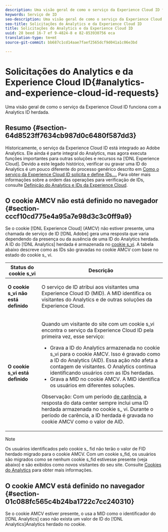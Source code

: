 ```yaml
---
description: Uma visão geral de como o serviço da Experience Cloud ID funciona com a Analytics ID herdada.
keywords: Serviço de ID
seo-description: Uma visão geral de como o serviço da Experience Cloud ID funciona com a Analytics ID herdada.
seo-title: Solicitações do Analytics e da Experience Cloud ID
title: Solicitações do Analytics e da Experience Cloud ID
uuid: 28 beed 16-7 ef 9-4824-8 e 82-853930756 eca
translation-type: tm+mt
source-git-commit: bb687c1cd14aae7faef2565dcf9d041a1c06e3bd

---
```



# Solicitações do Analytics e da Experience Cloud ID{#analytics-and-experience-cloud-id-requests}

Uma visão geral de como o serviço da Experience Cloud ID funciona com a Analytics ID herdada.

## Resumo {#section-64d8523ff7634cb987d0c6480f587dd3}

Historicamente, o serviço da Experience Cloud ID está integrado ao Adobe Analytics. Ele ainda é parte integral do Analytics, mas agora executa funções importantes para outras soluções e recursos na [!DNL Experience Cloud]. Devido a este legado histórico, verificar ou gravar uma ID do Analytics é um pouco diferente do processo genérico descrito em [Como o serviço da Experience Cloud ID solicita e define IDs….](../../mcvid-introduction/mcvid-id-request.md#concept-2caacebb1d244402816760e9b8bcef6a) Para obter mais informações sobre a ordem das operações para verificação de IDs, consulte [Definição do Analytics e IDs da Experience Cloud](../../mcvid-reference/mcvid-analytics-reference/mcvid-analytics-ids.md#concept-f381dd18ee184c6c8e48286937a161d6).

## O cookie AMCV não está definido no navegador {#section-cccf10cd775e4a95a7e98d3c3c0ff9a9}

Se o cookie [!DNL Experience Cloud] (AMCV) não estiver presente, uma chamada de serviço de ID [!DNL Adobe] gera uma resposta que varia dependendo da presença ou da ausência de uma ID do Analytics herdada. A ID do [!DNL Analytics] herdada é armazenada no [cookie s_vi](https://marketing.adobe.com/resources/help/en_US/whitepapers/cookies/?f=cookies_analytics.html). A tabela abaixo descreve como as IDs são gravadas no cookie AMCV com base no estado do cookie s_ vi.

<table id="table_DC85FECE26DD424E841BA1059AF1E57F"> 
 <thead> 
  <tr> 
   <th colname="col1" class="entry"> Status do cookie s_vi </th> 
   <th colname="col2" class="entry"> Descrição </th> 
  </tr> 
 </thead>
 <tbody> 
  <tr> 
   <td colname="col1"> <p> <b>O cookie s_vi não está definido</b> </p> </td> 
   <td colname="col2"> <p>O serviço de ID atribui aos visitantes uma <span class="keyword">Experience Cloud</span> ID (MID). A MID identifica os visitantes do <span class="keyword">Analytics</span> e de outras soluções da <span class="keyword">Experience Cloud</span>. </p> </td> 
  </tr> 
  <tr> 
   <td colname="col1"> <p> <b>O cookie s_vi está definido</b> </p> </td> 
   <td colname="col2"> <p>Quando um visitante do site com um cookie s_vi encontra o serviço da Experience Cloud ID pela primeira vez, esse serviço: </p> 
    <ul id="ul_BE584810280D4874AF802A9247011787"> 
     <li id="li_AA395B09A3174AF78F3EC10053E2E4F5">Grava a ID do <span class="keyword">Analytics</span> armazenada no cookie s_vi para o cookie AMCV. Isso é gravado como a ID do <span class="keyword">Analytics</span> (AID). Essa ação <i>não</i> afeta a contagem de visitantes.  O <span class="keyword">Analytics</span> continua identificando usuários com as IDs herdadas. </li> 
     <li id="li_8735DE21FEA542BA8024109B8FE1E2ED">Grava a MID no cookie AMCV. A MID identifica os usuários em diferentes soluções. </li> 
    </ul> <p> <p>Observação: Com um período <a href="../../mcvid-reference/mcvid-analytics-reference/mcvid-grace-period.md" format="dita" scope="local"> de carência</a>, a resposta do data center sempre inclui uma ID herdada armazenada no cookie s_ vi. Durante o período de carência, a ID herdada é gravada no cookie AMCV como o valor de AID. </p> </p> </td> 
  </tr> 
 </tbody> 
</table>

>[!NOTE]
>
>Os usuários identificados pelo cookie s_ fid não terão o valor de FID herdado migrado para o cookie AMCV. Com um cookie s_fid, os usuários são migrados como se nenhum cookie s_fid estivesse presente (veja abaixo) e são exibidos como novos visitantes do seu site. Consulte [Cookies do Analytics](https://marketing.adobe.com/resources/help/en_US/whitepapers/cookies/?f=cookies_analytics.html) para obter mais informações.

## O cookie AMCV está definido no navegador {#section-01c088fc565c4b24ba1722c7cc240310}

Se o cookie AMCV estiver presente, o usa a MID como o identificador do [!DNL Analytics] caso não exista um valor de ID do [!DNL Analytics]Analytics herdado no cookie.

